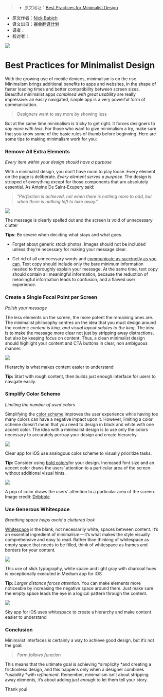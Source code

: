 > * 原文地址：[Best Practices for Minimalist Design](https://uxplanet.org/best-practices-for-minimalist-design-7af4a9b61ad7#.duchio78y)
* 原文作者：[Nick Babich](https://uxplanet.org/@101?source=post_header_lockup)
* 译文出自：[掘金翻译计划](https://github.com/xitu/gold-miner)
* 译者：
* 校对者：

![](https://cdn-images-1.medium.com/max/800/1*m--foz9EbhLMP8S-YVADkQ.png)

# Best Practices for Minimalist Design #

With the growing use of mobile devices, minimalism is on the rise. Minimalism brings additional benefits to apps and websites, in the shape of faster loading times and better compatibility between screen sizes. Beautiful minimalist apps *combined with great usability* are really impressive: an easily navigated, simple app is a very powerful form of communication.

> Designers want to say more by showing less

But at the same time minimalism is tricky to get right. It forces designers to *say more with less*. For those who want to give minimalism a try, make sure that you know some of the basic rules of thumb before beginning. Here are some tips to making minimalism work for you:

### Remove All Extra Elements ###

*Every item within your design should have a purpose*

With a minimalist design, you don’t have room to play loose. Every element on the page is deliberate. *Every element serves a purpose*. The design is stripped of everything except for those components that are absolutely essential. As Antoine De Saint-Exupery said:

> “*Perfection is achieved, not when there is nothing more to add, but when there is nothing left to take away*.”

![](https://cdn-images-1.medium.com/max/800/1*Z5hZVylYF3Kn2BBMultY7A.png)

The message is clearly spelled out and the screen is void of unnecessary clutter

**Tips:** Be severe when deciding what stays and what goes.

- Forget about generic stock photos. Images should not be included unless they’re necessary for making your message clear.

- Get rid of all unnecessary words and [communicate as succinctly as you can](https://uxplanet.org/effective-writing-for-your-ui-things-to-avoid-f6084e94e009). Text copy should include only the bare minimum information needed to thoroughly explain your message. At the same time, text copy should contain all meaningful information, because the reduction of meaningful information leads to confusion, and a flawed user experience.

### Create a Single Focal Point per Screen ###

*Polish your message*

The less elements on the screen, the more potent the remaining ones are. The minimalist philosophy centres on the idea that you must design around the content: *content is king, and visual layout salutes to the king*. The idea is to make the message more clear not just by stripping away distractions, but also by keeping focus on content. Thus, a clean minimalist design should highlight your content and CTA buttons in clear, non ambiguous manner.

![](https://cdn-images-1.medium.com/max/800/1*YRGgyvYcxKMelebKlY3xWQ.jpeg) 

Hierarchy is what makes content easier to understand

**Tip:** Start with rough content, then builds just enough interface for users to navigate easily.

### Simplify Color Scheme ###

*Limiting the number of used colors*

Simplifying the [color scheme](https://uxplanet.org/a-guide-to-color-and-conversion-rates-f3a28e8e32bb#.yb5qv6tx4) improves the user experience while having too many colors can have a negative impact upon it. However, limiting a color scheme doesn’t mean that you need to design in black and white with one accent color. The idea with a minimalist design is to use only the colors necessary to accurately portray your design and create hierarchy.

![](https://cdn-images-1.medium.com/max/800/1*Dg26HJflHWo2OBx7NlcZeg.jpeg) 

Clear app for iOS use analogous color scheme to visually prioritize tasks.

**Tip:** Consider using [bold colors](https://uxplanet.org/vibrant-colors-for-apps-and-sites-ee488953de55)for your design. Increased font size and an accent color draws the users’ attention to a particular area of the screen without additional visual hints.

![](https://cdn-images-1.medium.com/max/800/1*FFGVC9Yzeq-MtBfUBWfKuA.gif) 

A pop of color draws the users’ attention to a particular area of the screen. Image credit: [Dribbble](https://dribbble.com/shots/2278322-Adding-a-new-goal-animation) 

### Use Generous Whitespace ###

*Breathing space helps avoid a cluttered look*

[Whitespace](https://uxplanet.org/visual-dividers-in-mobile-ui-design-53208de5426f#.uo75lbdyl)  is the blank, not necessarily white, spaces between content. It’s an essential ingredient of minimalism — it’s what makes the style visually comprehensive and easy to read. Rather than thinking of whitespace as empty space that needs to be filled, think of whitespace as frames and borders for your content.

![](https://cdn-images-1.medium.com/max/800/1*QahuHY_rWsn2P3NUnk0sbg.png) 

This use of slick typography, white space and light gray with charcoal hues is exceptionally executed in Medium app for iOS

**Tip:** *Larger distance forces attention.* You can make elements more noticeable by increasing the negative space around them. Just make sure the empty space leads the eye in a logical pattern through the content.

![](https://cdn-images-1.medium.com/max/800/1*AOQsleeWgMiXcf3TtIcddw.jpeg) 

Sky app for iOS uses whitespace to create a hierarchy and make content easier to understand

### Conclusion ###

Minimalist interfaces is certainly a way to achieve good design, but it’s not the goal.

> *Form follows function*

This means that the ultimate goal is achieving *simplicity *and creating a frictionless design, and this happens only when a designer combines *usability *with *refinement*. Remember, minimalism isn’t about stripping away elements, it’s about adding *just enough* to let them tell your story.

Thank you!
